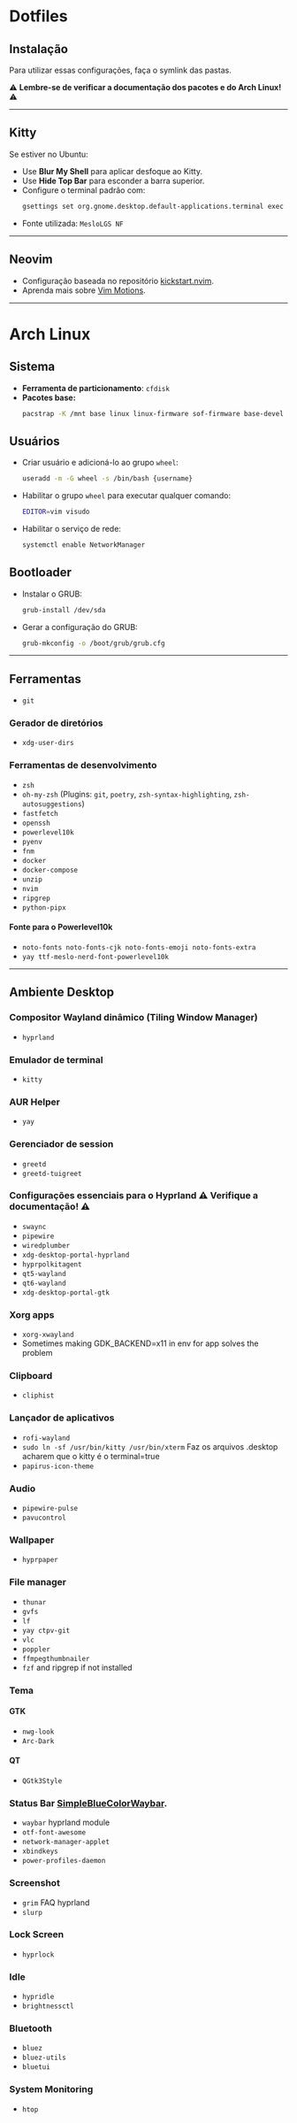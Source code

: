 # Dotfiles

## Instalação
Para utilizar essas configurações, faça o symlink das pastas.

⚠️ **Lembre-se de verificar a documentação dos pacotes e do Arch Linux!** ⚠️

---

## Kitty
Se estiver no Ubuntu:
- Use **Blur My Shell** para aplicar desfoque ao Kitty.
- Use **Hide Top Bar** para esconder a barra superior.
- Configure o terminal padrão com:
  ```sh
  gsettings set org.gnome.desktop.default-applications.terminal exec 'kitty'
  ```
- Fonte utilizada: `MesloLGS NF`

---

## Neovim
- Configuração baseada no repositório [kickstart.nvim](https://github.com/nvim-lua/kickstart.nvim).
- Aprenda mais sobre [Vim Motions](https://www.barbarianmeetscoding.com/boost-your-coding-fu-with-vscode-and-vim/moving-blazingly-fast-with-the-core-vim-motions/).

---

# Arch Linux

## Sistema
- **Ferramenta de particionamento**: `cfdisk`
- **Pacotes base:**
  ```sh
  pacstrap -K /mnt base linux linux-firmware sof-firmware base-devel grub efibootmgr vim networkmanager {cpu}-ucode
  ```

## Usuários
- Criar usuário e adicioná-lo ao grupo `wheel`:
  ```sh
  useradd -m -G wheel -s /bin/bash {username}
  ```
- Habilitar o grupo `wheel` para executar qualquer comando:
  ```sh
  EDITOR=vim visudo
  ```
- Habilitar o serviço de rede:
  ```sh
  systemctl enable NetworkManager
  ```

## Bootloader
- Instalar o GRUB:
  ```sh
  grub-install /dev/sda
  ```
- Gerar a configuração do GRUB:
  ```sh
  grub-mkconfig -o /boot/grub/grub.cfg
  ```

---

## Ferramentas
- `git`

### Gerador de diretórios
- `xdg-user-dirs`

### Ferramentas de desenvolvimento
- `zsh`
- `oh-my-zsh` (Plugins: `git`, `poetry`, `zsh-syntax-highlighting`, `zsh-autosuggestions`)
- `fastfetch`
- `openssh`
- `powerlevel10k`
- `pyenv`
- `fnm`
- `docker`
- `docker-compose`
- `unzip`
- `nvim`
- `ripgrep`
- `python-pipx`

#### Fonte para o Powerlevel10k
- `noto-fonts noto-fonts-cjk noto-fonts-emoji noto-fonts-extra`
- `yay ttf-meslo-nerd-font-powerlevel10k`

---

## Ambiente Desktop

### Compositor Wayland dinâmico (Tiling Window Manager)
- `hyprland`

### Emulador de terminal
- `kitty`

### AUR Helper
- `yay`


### Gerenciador de session
- `greetd`
- `greetd-tuigreet`

### Configurações essenciais para o Hyprland ⚠️ **Verifique a documentação!** ⚠️
- `swaync`
- `pipewire`
- `wiredplumber`
- `xdg-desktop-portal-hyprland`
- `hyprpolkitagent`
- `qt5-wayland`
- `qt6-wayland`
- `xdg-desktop-portal-gtk`

### Xorg apps
- `xorg-xwayland`
- Sometimes making GDK_BACKEND=x11 in env for app solves the problem

### Clipboard
- `cliphist`

### Lançador de aplicativos
- `rofi-wayland`
- `sudo ln -sf /usr/bin/kitty /usr/bin/xterm` Faz os arquivos .desktop acharem que o kitty é o terminal=true  
- `papirus-icon-theme`

### Audio
- `pipewire-pulse`
- `pavucontrol`

### Wallpaper
- `hyprpaper`

### File manager
- `thunar`
- `gvfs`
- `lf`
- `yay ctpv-git`
- `vlc`
- `poppler`
- `ffmpegthumbnailer`
- `fzf` and ripgrep if not installed

### Tema 
#### GTK
- `nwg-look`
- `Arc-Dark`
#### QT
- `QGtk3Style`

### Status Bar [SimpleBlueColorWaybar](https://github.com/d00m1k/SimpleBlueColorWaybar). 
- `waybar` hyprland module
- `otf-font-awesome`
- `network-manager-applet`
- `xbindkeys`
- `power-profiles-daemon`

### Screenshot
- `grim` FAQ hyprland
- `slurp`

### Lock Screen
- `hyprlock`

### Idle
- `hypridle`
- `brightnessctl`

### Bluetooth
- `bluez`
- `bluez-utils`
- `bluetui`

### System Monitoring
- `htop`
